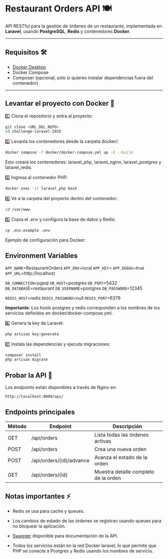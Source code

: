 # Restaurant Orders API 🍽️

API RESTful para la gestión de órdenes de un restaurante, implementada en **Laravel**, usando **PostgreSQL**, **Redis** y contenedores **Docker**.

---

## Requisitos 🛠️

- [Docker Desktop](https://www.docker.com/products/docker-desktop/)
- Docker Compose
- Composer (opcional, solo si quieres instalar dependencias fuera del contenedor)

---

## Levantar el proyecto con Docker 🚀

1️⃣ Clona el repositorio y entra al proyecto:

```bash
git clone <URL_DEL_REPO>
cd challenge-laravel-2025
```

2️⃣ Levanta los contenedores desde la carpeta docker/:


```bash
docker compose -f docker/docker-compose.yml up -d --build
```

Esto creará los contenedores: laravel_php, laravel_nginx, laravel_postgres y laravel_redis.

3️⃣ Ingresa al contenedor PHP:

```bash
docker exec -it laravel_php bash
```

4️⃣ Ve a la carpeta del proyecto dentro del contenedor:

```bash
cd /var/www
```

5️⃣ Copia el .env y configura la base de datos y Redis:

```bash
cp .env.example .env
```

Ejemplo de configuración para Docker:

## Environment Variables

`APP_NAME`=RestaurantOrders
`APP_ENV`=local
`APP_KEY`=
`APP_DEBUG`=true
`APP_URL`=http://localhost

`DB_CONNECTION`=pgsql
`DB_HOST`=postgres
`DB_PORT`=5432
`DB_DATABAS`E=restaurant
`DB_USERNAME`=postgres
`DB_PASSWORD`=12345

`REDIS_HOST`=redis
`REDIS_PASSWORD`=null
`REDIS_PORT`=6379

**Importante**: Los hosts postgres y redis corresponden a los nombres de los servicios definidos en docker/docker-compose.yml.

6️⃣ Genera la key de Laravel:

```bash
php artisan key:generate
```

7️⃣ Instala las dependencias y ejecuta migraciones:

```bash
composer install
php artisan migrate
```

## Probar la API 🧪

Los endpoints están disponibles a través de Nginx en:

```bash
http://localhost:8000/api/
```

## Endpoints principales

| Método | Endpoint                 | Descripción                          |
| ------ | ------------------------ | ------------------------------------ |
| GET    | /api/orders              | Lista todas las órdenes activas      |
| POST   | /api/orders              | Crea una nueva orden                 |
| POST   | /api/orders/{id}/advance | Avanza el estado de la orden         |
| GET    | /api/orders/{id}         | Muestra detalle completo de la orden |

## Notas importantes ⚡

 - Redis se usa para cache y queues.

 - Los cambios de estado de las órdenes se registran usando queues para no bloquear la aplicación.

 - [Swagger](http://localhost:8000/api/documentation) disponible para documentación de la API.

 - Todos los servicios están en la red Docker laravel, lo que permite que PHP se conecte a Postgres y Redis usando los nombres de servicio.
